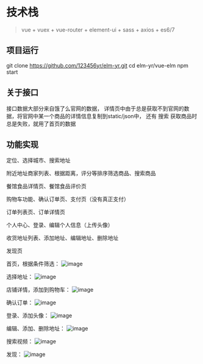 # 技术栈

> vue + vuex + vue-router + element-ui + sass + axios + es6/7

## 项目运行
git clone https://github.com/123456yr/elm-yr.git
cd elm-yr/vue-elm
npm start

## 关于接口

接口数据大部分来自饿了么官网的数据，
详情页中由于总是获取不到官网的数据，将官网中某一个商品的详情信息复制到static/json中，
还有 搜索 获取商品时总是失败，就用了首页的数据

## 功能实现

定位、选择城市、搜索地址

附近地址商家列表、根据距离，评分等排序筛选商品、搜索商品

餐馆食品详情页、餐馆食品评价页

购物车功能、确认订单页、支付页（没有真正支付）

订单列表页、订单详情页

个人中心、登录、编辑个人信息（上传头像）

收货地址列表、添加地址、编辑地址、删除地址

发现页

首页，根据条件筛选：
![image](https://github.com/123456yr/elm-yr/blob/master/vue-elm/src/video/jr3zu-1zgaa.gif)

选择地址： 
![image](https://github.com/123456yr/elm-yr/blob/master/vue-elm/src/video/87k4y-phu02.gif)

店铺详情，添加到购物车：
![image](https://github.com/123456yr/elm-yr/blob/master/vue-elm/src/video/c31tu-mnvy5.gif)

确认订单： 
![image](https://github.com/123456yr/elm-yr/blob/master/vue-elm/src/video/1jf6n-yldrq.gif)

登录、添加头像：
![image](https://github.com/123456yr/elm-yr/blob/master/vue-elm/src/video/zbjxt-ljshu.gif)

编辑、添加、删除地址：
![image](https://github.com/123456yr/elm-yr/blob/master/vue-elm/src/video/jzpo5-u13y7.gif)

搜索视频：
![image](https://github.com/123456yr/elm-yr/blob/master/vue-elm/src/video/uyvwn-dmd2x.gif)

发现： 
![image](https://github.com/123456yr/elm-yr/blob/master/vue-elm/src/video/x3c0l-fvaa8.gif)










